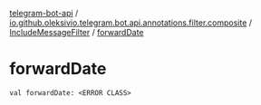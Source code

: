 [telegram-bot-api](../../index.md) / [io.github.oleksivio.telegram.bot.api.annotations.filter.composite](../index.md) / [IncludeMessageFilter](index.md) / [forwardDate](./forward-date.md)

# forwardDate

`val forwardDate: <ERROR CLASS>`